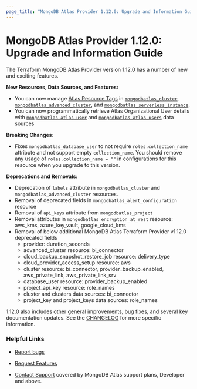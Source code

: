 ```yaml
---
page_title: "MongoDB Atlas Provider 1.12.0: Upgrade and Information Guide"
---
```


# MongoDB Atlas Provider 1.12.0: Upgrade and Information Guide

The Terraform MongoDB Atlas Provider version 1.12.0 has a number of new and exciting features.

**New Resources, Data Sources, and Features:**
- You can now manage [Atlas Resource Tags](https://www.mongodb.com/docs/atlas/tags/)  in [`mongodbatlas_cluster`](https://registry.terraform.io/providers/mongodb/mongodbatlas/latest/docs/resources/cluster), [`mongodbatlas_advanced_cluster`](https://registry.terraform.io/providers/mongodb/mongodbatlas/latest/docs/resources/advanced_cluster), and [`mongodbatlas_serverless_instance`](https://registry.terraform.io/providers/mongodb/mongodbatlas/latest/docs/resources/serverless_instance). 
- You can now programmatically retrieve Atlas Organizational User details with [`mongodbatlas_atlas_user`](https://registry.terraform.io/providers/mongodb/mongodbatlas/latest/docs/data-sources/atlas_user) and [`mongodbatlas_atlas_users`](https://registry.terraform.io/providers/mongodb/mongodbatlas/latest/docs/data-sources/atlas_users) data sources 

**Breaking Changes:**   
- Fixes `mongodbatlas_database_user` to not require `roles.collection_name` attribute and not support empty `collection_name`. You should remove any usage of `roles.collection_name = ""` in configurations for this resource when you upgrade to this version.


**Deprecations and Removals:**   
- Deprecation of `labels` attribute in `mongodbatlas_cluster` and `mongodbatlas_advanced_cluster` resources.
- Removal of deprecated fields in `mongodbatlas_alert_configuration` resource
- Removal of `api_keys` attribute from `mongodbatlas_project`
- Removal attributes in `mongodbatlas_encryption_at_rest` resource: aws_kms, azure_key_vault, google_cloud_kms 
- Removal of below additional MongoDB Atlas Terraform Provider v1.12.0 deprecated fields
  - provider: duration_seconds
  - advanced_cluster resource: bi_connector
  - cloud_backup_snapshot_restore_job resource: delivery_type
  - cloud_provider_access_setup resource: aws
  - cluster resource: bi_connector, provider_backup_enabled, aws_private_link, aws_private_link_srv
  - database_user resource: provider_backup_enabled
  - project_api_key resource: role_names
  - cluster and clusters data sources: bi_connector
  - project_key and project_keys data sources: role_names


1.12.0 also includes other general improvements, bug fixes, and several key documentation updates. See the [CHANGELOG](https://github.com/mongodb/terraform-provider-mongodbatlas/blob/master/CHANGELOG.md) for more specific information.


### Helpful Links

* [Report bugs](https://github.com/mongodb/terraform-provider-mongodbatlas/issues)

* [Request Features](https://feedback.mongodb.com/forums/924145-atlas?category_id=370723)

* [Contact Support](https://docs.atlas.mongodb.com/support/) covered by MongoDB Atlas support plans, Developer and above.
